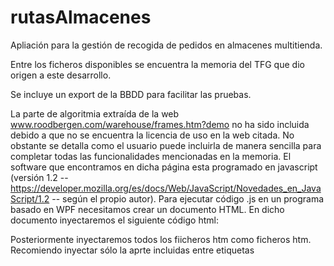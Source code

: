 # rutasAlmacenes
Apliación para la gestión de recogida de pedidos en almacenes multitienda.

Entre los ficheros disponibles se encuentra la memoria del TFG que dio origen a este desarrollo.

Se incluye un export de la BBDD para facilitar las pruebas.

La parte de algoritmia extraída de la web www.roodbergen.com/warehouse/frames.htm?demo no ha sido incluida debido a que no se encuentra la licencia de uso en la web citada. No obstante  se detalla como el usuario puede incluirla de manera sencilla para completar todas las funcionalidades mencionadas en la memoria.
El software que encontramos en dicha página esta programado en javascript (versión 1.2 -- https://developer.mozilla.org/es/docs/Web/JavaScript/Novedades_en_JavaScript/1.2  -- según el propio autor). Para ejecutar código .js en un programa basado en WPF necesitamos crear un documento HTML. En dicho documento inyectaremos el siguiente código html:
<html>
<head>
<title>Interactive Warehouse</title>
<SCRIPT LANGUAGE="JavaScript1.2">
<!--
b=2;g=4;l=5;d=1;a='5';c='2';
tweedekeer='nee';
aantalgeladen=0;
achtergrond1='99ccff';achtergrond2='cceeff';achtergrond3='66aaff';tekst='000000';
scherm=1;

function starten(nummer){
aantalgeladen++
if(nummer==1){
top.frames[3].location="mag_view.htm"
}
if(aantalgeladen==12){
  top.frames[0].document.bgColor=top.achtergrond1;
  top.frames[0].document.formulier.dialoog.value="Let the Wizard help you to discover this site.";
  top.frames[3].scherm(1)
}}

// -->
</SCRIPT>
</head>

<SCRIPT LANGUAGE="JavaScript1.2">
<!--
if (navigator.userAgent.indexOf('Win16') != -1) {
document.write("<FRAMESET ROWS='50,*' border=0>");
document.write("<FRAME SRC='leeg.htm' name='Boven' scrolling='no'>");
document.write("<FRAMESET COLS='200,*' border=0>");
document.write("<FRAMESET ROWS='100%,*' border=0>");
document.write("<FRAME SRC='leeg.htm' name='Links' scrolling='auto'>");
document.write("<FRAME SRC='leeg.htm' name='Linksonder' scrolling='no'>");
document.write("</FRAMESET>");
document.write("<FRAME SRC='win31.htm' name='Rechts' scrolling='auto'>");
document.write("</FRAMESET>");
document.write("</FRAMESET>");
}
else{
document.write("<FRAMESET ROWS='50,*' border=0>");
document.write("<FRAME SRC='balk.htm' name='Boven' scrolling='no'>");
document.write("<FRAMESET COLS='200,*' border=0>");
document.write("<FRAMESET ROWS='100%,*' border=0>");
document.write("<FRAME SRC='links.htm' name='Links' scrolling='auto'>");
document.write("<FRAME SRC='programs.htm' name='Linksonder' scrolling='no'>");
document.write("</FRAMESET>");
document.write("<FRAME SRC='leeg.htm' name='Rechts' scrolling='no'>");
document.write("</FRAMESET>");
document.write("</FRAMESET>");
}
// --></SCRIPT>

</html>

Posteriormente inyectaremos todos los fiicheros htm como ficheros htm. Recomiendo inyectar sólo la aprte incluidas entre etiquetas <script>. EN el fichero invul.htm se modifica la función:
  
function RandomOrder(){
  aantal=eval(fgrootte+'value');
  controleerGrootte();
  if(InputGrootte=='goed'){
    NieuweOrder();
    pos=1;
    for(i=1;i<=aantal;i++){
      legelocatie=false;
      while(!legelocatie){
        blok=2*Math.ceil(eval(top.b)*Math.random());
        gang=Math.ceil(eval(top.g)*Math.random());
        loc=Math.ceil(eval(top.l)*Math.random());
        if(pos==1){pos=3}
        else{pos=1}
        if(top.frames[3].L[blok][gang][pos][loc]!=0){
          legelocatie=false
        }
        else{
          legelocatie=true
        }
      }
      top.frames[3].selecteer(blok,gang,pos,loc)
    }
  }
}

Para que rellene las posiciones con items en pedidos.
Por último en optimal.htm se genera las rutas óptimas. Estas se presentan en arrays que deben ser editados en la función:

function getshortestclass(){
shortestclass=2;
if(l[3]<l[shortestclass]){shortestclass=3}
if(l[4]<l[shortestclass]){shortestclass=4}
if(l[5]<l[shortestclass]){shortestclass=5}
if(l[6]<l[shortestclass]){shortestclass=6}
if(l[7]<l[shortestclass]){shortestclass=7}
if(l[8]<l[shortestclass]){shortestclass=8}
}


